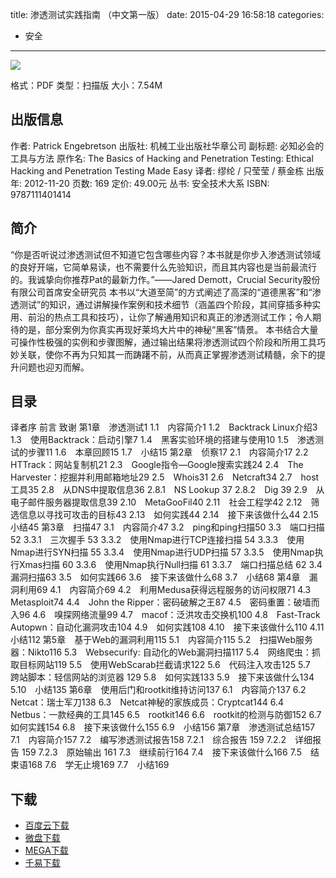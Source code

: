 title: 渗透测试实践指南 （中文第一版）
date: 2015-04-29 16:58:18
categories:
  - 安全
---

![](http://img3.douban.com/lpic/s24486155.jpg)

格式：PDF
类型：扫描版
大小：7.54M

<!--more-->

## 出版信息 ##

作者: Patrick Engebretson 
出版社: 机械工业出版社华章公司
副标题: 必知必会的工具与方法
原作名: The Basics of Hacking and Penetration Testing: Ethical Hacking and Penetration Testing Made Easy
译者: 缪纶 / 只莹莹 / 蔡金栋 
出版年: 2012-11-20
页数: 169
定价: 49.00元
丛书: 安全技术大系
ISBN: 9787111401414

## 简介 ##

“你是否听说过渗透测试但不知道它包含哪些内容？本书就是你步入渗透测试领域的良好开端，它简单易读，也不需要什么先验知识，而且其内容也是当前最流行的。我诚挚向你推荐Pat的最新力作。”——Jared Demott，Crucial Security股份有限公司首席安全研究员
本书以“大道至简”的方式阐述了高深的“道德黑客”和“渗透测试”的知识，通过讲解操作案例和技术细节（涵盖四个阶段，其间穿插多种实用、前沿的热点工具和技巧），让你了解通用知识和真正的渗透测试工作；令人期待的是，部分案例为你真实再现好莱坞大片中的神秘“黑客”情景。
本书结合大量可操作性极强的实例和步骤图解，通过输出结果将渗透测试四个阶段和所用工具巧妙关联，使你不再为只知其一而踌躇不前，从而真正掌握渗透测试精髓，余下的提升问题也迎刃而解。

## 目录 ##

译者序
前言
致谢
第1章　渗透测试1
1.1　内容简介1
1.2　Backtrack Linux介绍3
1.3　使用Backtrack：启动引擎7
1.4　黑客实验环境的搭建与使用10
1.5　渗透测试的步骤11
1.6　本章回顾15
1.7　小结15
第2章　侦察17
2.1　内容简介17
2.2　HTTrack：网站复制机21
2.3　Google指令—Google搜索实践24
2.4　The Harvester：挖掘并利用邮箱地址29
2.5　Whois31
2.6　Netcraft34
2.7　host工具35
2.8　从DNS中提取信息36
2.8.1　NS Lookup	37
2.8.2　Dig	39
2.9　从电子邮件服务器提取信息39
2.10　MetaGooFil40
2.11　社会工程学42
2.12　筛选信息以寻找可攻击的目标43
2.13　如何实践44
2.14　接下来该做什么44
2.15　小结45
第3章　扫描47
3.1　内容简介47
3.2　ping和ping扫描50
3.3　端口扫描52
3.3.1　三次握手	53
3.3.2　使用Nmap进行TCP连接扫描	54
3.3.3　使用Nmap进行SYN扫描	55
3.3.4　使用Nmap进行UDP扫描	57
3.3.5　使用Nmap执行Xmas扫描	60
3.3.6　使用Nmap执行Null扫描	61
3.3.7　端口扫描总结	62
3.4　漏洞扫描63
3.5　如何实践66
3.6　接下来该做什么68
3.7　小结68
第4章　漏洞利用69
4.1　内容简介69
4.2　利用Medusa获得远程服务的访问权限71
4.3　Metasploit74
4.4　John the Ripper：密码破解之王87
4.5　密码重置：破墙而入96
4.6　嗅探网络流量99
4.7　macof：泛洪攻击交换机100
4.8　Fast-Track Autopwn：自动化漏洞攻击104
4.9　如何实践108
4.10　接下来该做什么110
4.11　小结112
第5章　基于Web的漏洞利用115
5.1　内容简介115
5.2　扫描Web服务器：Nikto116
5.3　Websecurify: 自动化的Web漏洞扫描117
5.4　网络爬虫：抓取目标网站119
5.5　使用WebScarab拦截请求122
5.6　代码注入攻击125
5.7　跨站脚本：轻信网站的浏览器 129
5.8　如何实践133
5.9　接下来该做什么134
5.10　小结135
第6章　使用后门和rootkit维持访问137
6.1　内容简介137
6.2　Netcat：瑞士军刀138
6.3　Netcat神秘的家族成员：Cryptcat144
6.4　Netbus：一款经典的工具145
6.5　rootkit146
6.6　rootkit的检测与防御152
6.7　如何实践154
6.8　接下来该做什么155
6.9　小结156
第7章　渗透测试总结157
7.1　内容简介157
7.2　编写渗透测试报告158
7.2.1　综合报告	159
7.2.2　详细报告	159
7.2.3　原始输出	161
7.3　继续前行164
7.4　接下来该做什么166
7.5　结束语168
7.6　学无止境169
7.7　小结169

## 下载 ##

* [百度云下载](http://pan.baidu.com/s/1gdISme3)
* [微盘下载](http://vdisk.weibo.com/s/aADaW4YROLzkG)
* [MEGA下载](https://mega.co.nz/#!DJEnCRAI!0KWubUjz_Ks9E5HpjocaPv1MpPQmhmRRjK3vwe6nRuQ)
* [千易下载](http://1000eb.com/1gghp)
